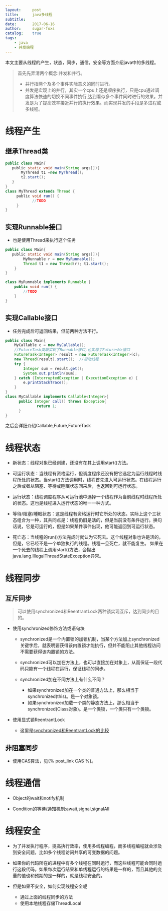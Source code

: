 ```yaml
---
layout:     post
title:      java多线程
subtitle:   
date:       2017-06-16
author:     sugar-foxs
catalog: 	true
tags:
    - java
    - 并发编程
---
```


本文主要从线程的产生，状态，同步，通信，安全等方面介绍java中的多线程。
<!-- more -->

> 首先先弄清两个概念:并发和并行。
> - 并行指两个及多个事件实际意义的同时进行。
> - 并发是宏观上的并行，其实一个cpu上还是顺序执行，只是cpu通过调度算法快速的切换不同事件执行,达到看似多个事件同时进行的效果。并发是为了提高效率接近并行的执行效果。而实现并发的手段是多进程或多线程。

# 线程产生

## 继承Thread类

```java
public class Main{
   public static void main(String args[]){
       MyThread t1 =new MyThread();
       t2.start();
   }
}
class MyThread extends Thread {
     public void run() {
            //TODO
     }
}
```

## 实现Runnable接口
- 也是使用Thread来执行这个任务

```java
public class Main{
   public static void main(String args[]){
        MyRunnable r = new MyRunnable();
        Thread t1 = new Thread(r); t1.start(); 
    }
}

class MyRunnable implements Runnable { 
    public void run() { 
        //TODO 
    }
}
```
## 实现Callable接口 
- 任务完成后可返回结果，但前两种方法不行。

```java
public class Main{
    MyCallable c = new MyCallable();
    //FutureTask类既实现了Runnable接口,也实现了Future<V>接口
    FutureTask<Integer> result = new FutureTask<Integer>(c); 
    new Thread(result).start();  //启动线程
    try {
        Integer sum = result.get();
        System.out.println(sum);
    } catch (InterruptedException | ExecutionException e) {
        e.printStackTrace();
    }
}
class MyCallable implements Callable<Integer>{
      public Integer call() throws Exception{
              return 1;
      }  
} 
```

之后会详细介绍Callable,Future,FutureTask

# 线程状态
- 新状态：线程对象已经创建，还没有在其上调用start()方法。

- 可运行状态：当线程有资格运行，但调度程序还没有把它选定为运行线程时线程所处的状态。当start()方法调用时，线程首先进入可运行状态。在线程运行之后或者从阻塞、等待或睡眠状态回来后，也返回到可运行状态。

- 运行状态：线程调度程序从可运行池中选择一个线程作为当前线程时线程所处的状态。这也是线程进入运行状态的唯一一种方式。

- 等待/阻塞/睡眠状态：这是线程有资格运行时它所处的状态。实际上这个三状态组合为一种，其共同点是：线程仍旧是活的，但是当前没有条件运行。换句话说，它是可运行的，但是如果某件事件出现，他可能返回到可运行状态。

- 死亡态：当线程的run()方法完成时就认为它死去。这个线程对象也许是活的，但是，它已经不是一个单独执行的线程。线程一旦死亡，就不能复生。 如果在一个死去的线程上调用start()方法，会抛出java.lang.IllegalThreadStateException异常。

# 线程同步

## 互斥同步
> 可以使用synchronized和ReentrantLock两种锁实现互斥，达到同步的目的。
- 使用synchronized修饰方法或语句块

    - synchronized是一个内置锁的加锁机制，当某个方法加上synchronized关键字后，就表明要获得该内置锁才能执行，但并不能阻止其他线程访问不需要获得该内置锁的方法。
    - synchronized可以加在方法上，也可以直接加在对象上，从而保证一段代码只能有一个线程在运行，保证线程的同步。

    - synchronized加在不同方法上有什么不同？
        - 如果synchronized加在一个类的普通方法上，那么相当于synchronized(this)。是一个对象锁。
        - 如果synchronized加载一个类的静态方法上，那么相当于synchronized(Class对象)。是一个类锁，一个类只有一个类锁。

- 使用显式锁ReentrantLock
    - 这里是[synchronized和ReentrantLock的比较](https://blog.csdn.net/u013014724/article/details/103936025)

## 非阻塞同步

- 使用CAS算法，见{% post_link CAS %}。

# 线程通信

- Object的wait和notify机制

- Condition的等待/通知机制:await,signal,signalAll

# 线程安全

- 为了并发执行程序，提高执行效率，使用多线程编程，而多线程编程就会涉及到安全问题，比如多个线程访问共享的可变数据的问题。
- 如果你的代码所在的进程中有多个线程在同时运行，而这些线程可能会同时运行这段代码。如果每次运行结果和单线程运行的结果是一样的，而且其他的变量的值也和预期的是一样的，就是线程安全的。

- 但是如果不安全，如何实现线程安全呢
    - 通过上面的线程同步的方法
    - 使用本地线程存储ThreadLocal
